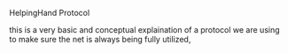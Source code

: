 HelpingHand Protocol

this is a very basic and conceptual explaination of a protocol we are using to make sure the net is always being fully utilized,

